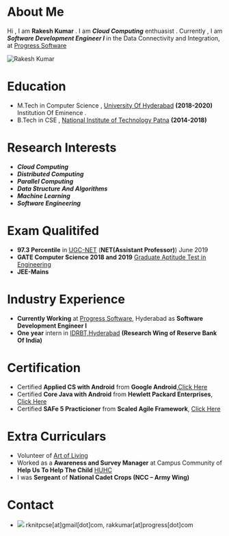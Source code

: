 # About Me
Hi , I am **Rakesh Kumar** . I am _**Cloud Computing**_ enthuasist . Currently , I am  _**Software Development Engineer I**_ in the Data Connectivity and Integration, at [Progress Software](https://www.progress.com/)

![Rakesh Kumar](https://github.com/rknitpcse/rknitpcse.github.io/blob/master/ProfilePic.jpg?raw=true)

# Education
* M.Tech in Computer Science , [University Of Hyderabad](https://uohyd.ac.in) **(2018-2020)** Institution Of Eminence .
* B.Tech in CSE , [National Institute of Technology Patna](http://www.nitp.ac.in/php/home.php) **(2014-2018)**


# Research Interests
* _**Cloud Computing**_
* _**Distributed Computing**_
* _**Parallel Computing**_
* _**Data Structure And Algorithms**_
* _**Machine Learning**_
* _**Software Engineering**_

# Exam Qualitifed
* **97.3 Percentile** in [UGC-NET](https://ugcnet.nta.nic.in/) (**NET(Assistant Professor)**) June 2019  
* **GATE Computer Science 2018 and 2019** [Graduate Aptitude Test in Engineering](http://www.gate.iitm.ac.in/)
* **JEE-Mains**

# Industry Experience
* **Currently Working** at [Progress Software](https://www.progress.com/), Hyderabad as **Software Development Engineer I**
* **One year** intern in [IDRBT,Hyderabad](http://www.idrbt.ac.in) **(Research Wing of Reserve Bank Of India)**

# Certification
* Certified **Applied CS with Android** from **Google Android**,[Click Here](https://drive.google.com/open?id=0B7XXZv3OfgOyYzJhdy1VZnFIMnc)
* Certified **Core Java with Android** from **Hewlett Packard Enterprises**, [Click Here](https://drive.google.com/open?id=1Voe04ipSCLJZaiCAIif6tbQP1PuiK6Sv)
* Certified **SAFe 5 Practicioner** from **Scaled Agile Framework**, [Click Here](https://www.scaledagileframework.com/)

# Extra Curriculars
* Volunteer of [Art of Living](https://www.artofliving.org/in-en)
* Worked as a **Awareness and Survey Manager** at Campus Community of **Help Us To Help The Child** [HUHC](http://huhcindia.org/)
* I was **Sergeant** of **National Cadet Crops (NCC – Army Wing)**

# Contact
* ![](https://img.icons8.com/clouds/1x/email.png) rknitpcse[at]gmail[dot]com, rakkumar[at]progress[dot]com
